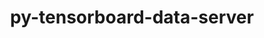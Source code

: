 ---
title: "py-tensorboard-data-server"
layout: cache
categories: [package, develop-2025-03-16]
meta: {"compilers": ["apple-clang@=16.0.0", "gcc@=11.4.0", "gcc@=13.2.0"], "num_specs": 10, "num_specs_by_stack": {"e4s": 2, "ml-darwin-aarch64-mps": 1, "ml-linux-aarch64-cpu": 3, "ml-linux-aarch64-cuda": 3, "ml-linux-x86_64-cpu": 3, "ml-linux-x86_64-cuda": 3, "ml-linux-x86_64-rocm": 2, "root": 10}, "oss": ["sequoia", "ubuntu22.04", "ubuntu24.04"], "platforms": ["darwin", "linux"], "stacks": ["e4s", "ml-darwin-aarch64-mps", "ml-linux-aarch64-cpu", "ml-linux-aarch64-cuda", "ml-linux-x86_64-cpu", "ml-linux-x86_64-cuda", "ml-linux-x86_64-rocm", "root"], "targets": ["aarch64", "x86_64_v3"], "versions": ["0.6.1", "0.7.0"]}
spec_details: [{"compiler": "gcc@=13.2.0", "hash": "bgiwaamosc2nmn6qv3vofe5dzr63zsrt", "os": "ubuntu24.04", "platform": "linux", "size": "-", "stacks": ["ml-linux-x86_64-cpu", "ml-linux-x86_64-cuda", "ml-linux-x86_64-rocm", "root"], "target": "x86_64_v3", "variants": ["build_system=python_pip"], "versions": ["0.7.0"]}, {"compiler": "gcc@=13.2.0", "hash": "evwg4ez3u3nhhfl6kfuywpdx7vycbg2c", "os": "ubuntu24.04", "platform": "linux", "size": "-", "stacks": ["ml-linux-x86_64-rocm", "root"], "target": "x86_64_v3", "variants": ["build_system=python_pip"], "versions": ["0.7.0"]}, {"compiler": "apple-clang@=16.0.0", "hash": "jzttfijlv4l4j7q3ssgm5ed6mutvhpm3", "os": "sequoia", "platform": "darwin", "size": "-", "stacks": ["ml-darwin-aarch64-mps", "root"], "target": "aarch64", "variants": ["build_system=python_pip"], "versions": ["0.7.0"]}, {"compiler": "gcc@=11.4.0", "hash": "lajnklestkdt3wcchcgjh6gsvcc7zrfp", "os": "ubuntu22.04", "platform": "linux", "size": "-", "stacks": ["e4s", "root"], "target": "x86_64_v3", "variants": ["build_system=python_pip", "patches=4b3bcc2,878bbd6"], "versions": ["0.6.1"]}, {"compiler": "gcc@=13.2.0", "hash": "llrxnsdy5y7bvvent3lzgabyipomylhs", "os": "ubuntu24.04", "platform": "linux", "size": "-", "stacks": ["ml-linux-x86_64-cpu", "ml-linux-x86_64-cuda", "root"], "target": "x86_64_v3", "variants": ["build_system=python_pip", "patches=4b3bcc2,878bbd6"], "versions": ["0.6.1"]}, {"compiler": "gcc@=13.2.0", "hash": "o4psxxoxbzl6275n6r5hn5cspdrslaol", "os": "ubuntu24.04", "platform": "linux", "size": "-", "stacks": ["ml-linux-aarch64-cpu", "ml-linux-aarch64-cuda", "root"], "target": "aarch64", "variants": ["build_system=python_pip"], "versions": ["0.7.0"]}, {"compiler": "gcc@=13.2.0", "hash": "rzud6f3vulzmjeljgukuxgswvd4eb74t", "os": "ubuntu24.04", "platform": "linux", "size": "-", "stacks": ["ml-linux-x86_64-cpu", "ml-linux-x86_64-cuda", "root"], "target": "x86_64_v3", "variants": ["build_system=python_pip"], "versions": ["0.7.0"]}, {"compiler": "gcc@=11.4.0", "hash": "ttc2vsu4hluqtrg5jfmgkc46mbe6dbbc", "os": "ubuntu22.04", "platform": "linux", "size": "-", "stacks": ["e4s", "root"], "target": "x86_64_v3", "variants": ["build_system=python_pip"], "versions": ["0.7.0"]}, {"compiler": "gcc@=13.2.0", "hash": "xgq4m3ua5atcd4hf5kujkq2syg7bgdwj", "os": "ubuntu24.04", "platform": "linux", "size": "-", "stacks": ["ml-linux-aarch64-cpu", "ml-linux-aarch64-cuda", "root"], "target": "aarch64", "variants": ["build_system=python_pip", "patches=4b3bcc2,878bbd6"], "versions": ["0.6.1"]}, {"compiler": "gcc@=13.2.0", "hash": "y6vddoq5z4yizyegfx3g6semzppnehtl", "os": "ubuntu24.04", "platform": "linux", "size": "-", "stacks": ["ml-linux-aarch64-cpu", "ml-linux-aarch64-cuda", "root"], "target": "aarch64", "variants": ["build_system=python_pip"], "versions": ["0.7.0"]}]
---